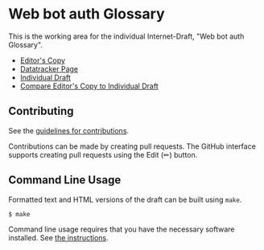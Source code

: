 <!-- regenerate: on (set to off if you edit this file) -->

# Web bot auth Glossary

This is the working area for the individual Internet-Draft, "Web bot auth Glossary".

* [Editor's Copy](https://thibmeu.github.io/draft-meunier-glossary-somehow/#go.draft-meunier-web-bot-auth-glossary.html)
* [Datatracker Page](https://datatracker.ietf.org/doc/draft-meunier-web-bot-auth-glossary)
* [Individual Draft](https://datatracker.ietf.org/doc/html/draft-meunier-web-bot-auth-glossary)
* [Compare Editor's Copy to Individual Draft](https://thibmeu.github.io/draft-meunier-glossary-somehow/#go.draft-meunier-web-bot-auth-glossary.diff)


## Contributing

See the
[guidelines for contributions](https://github.com/thibmeu/draft-meunier-glossary-somehow/blob/main/CONTRIBUTING.md).

Contributions can be made by creating pull requests.
The GitHub interface supports creating pull requests using the Edit (✏) button.


## Command Line Usage

Formatted text and HTML versions of the draft can be built using `make`.

```sh
$ make
```

Command line usage requires that you have the necessary software installed.  See
[the instructions](https://github.com/martinthomson/i-d-template/blob/main/doc/SETUP.md).

